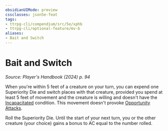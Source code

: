 ```yaml
---
obsidianUIMode: preview
cssclasses: json5e-feat
tags:
- ttrpg-cli/compendium/src/5e/xphb
- ttrpg-cli/optional-feature/mv-b
aliases:
- Bait and Switch
---
```

# Bait and Switch
*Source: Player's Handbook (2024) p. 94*  

When you're within 5 feet of a creature on your turn, you can expend one Superiority Die and switch places with that creature, provided you spend at least 5 feet of movement and the creature is willing and doesn't have the [Incapacitated](Інструменти%20ДМ/CLI/rules/conditions.md#Incapacitated) condition. This movement doesn't provoke [Opportunity Attacks](Інструменти%20ДМ/CLI/rules/actions.md#Opportunity%20Attack).

Roll the Superiority Die. Until the start of your next turn, you or the other creature (your choice) gains a bonus to AC equal to the number rolled.
